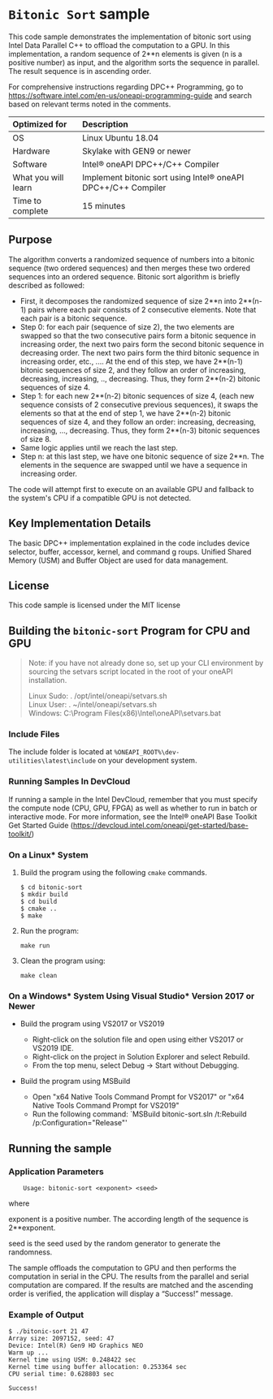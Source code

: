 ﻿# `Bitonic Sort` sample

This code sample demonstrates the implementation of bitonic sort using Intel Data Parallel C++ to
offload the computation to a GPU. In this implementation, a random sequence of 2**n elements is given
(n is a positive number) as input, and the algorithm sorts the sequence in parallel. The result sequence is
in ascending order.

For comprehensive instructions regarding DPC++ Programming, go to
https://software.intel.com/en-us/oneapi-programming-guide
and search based on relevant terms noted in the comments.
  
| Optimized for                     | Description
|:---                               |:---
| OS                                | Linux Ubuntu 18.04
| Hardware                          | Skylake with GEN9 or newer
| Software                          | Intel&reg; oneAPI DPC++/C++ Compiler
| What you will learn               | Implement bitonic sort using Intel&reg; oneAPI DPC++/C++ Compiler
| Time to complete                  | 15 minutes


## Purpose

The algorithm converts a randomized sequence of numbers into
a bitonic sequence (two ordered sequences) and then merges these two ordered
sequences into an ordered sequence. Bitonic sort algorithm is briefly
described as followed:

- First, it decomposes the randomized sequence of size 2\*\*n into 2\*\*(n-1)
pairs where each pair consists of 2 consecutive elements. Note that each pair
is a bitonic sequence.
- Step 0: for each pair (sequence of size 2), the two elements are swapped so
that the two consecutive pairs form  a bitonic sequence in increasing order,
the next two pairs form the second bitonic sequence in decreasing order.
The next two pairs form the third bitonic sequence in increasing order, etc., ....
At the end of this step, we have 2\*\*(n-1) bitonic sequences of size 2, and
they follow an order of increasing, decreasing, increasing, .., decreasing.
Thus, they form 2\*\*(n-2) bitonic sequences of size 4.
- Step 1: for each new 2\*\*(n-2) bitonic sequences of size 4, (each new
sequence consists of 2 consecutive previous sequences), it swaps the elements
so that at the end of step 1, we have 2\*\*(n-2) bitonic sequences of size 4,
and they follow an order: increasing, decreasing, increasing, ...,
decreasing. Thus, they form 2\*\*(n-3) bitonic sequences of size 8.
- Same logic applies until we reach the last step.
- Step n: at this last step, we have one bitonic sequence of size 2\*\*n. The
elements in the sequence are swapped until we have a sequence in increasing
order.

The code will attempt first to execute on an available GPU and fallback to the system's CPU
if a compatible GPU is not detected.

## Key Implementation Details

The basic DPC++ implementation explained in the code includes device selector, buffer, accessor, kernel, and command g
roups. Unified Shared Memory (USM) and Buffer Object are used for data management.

## License  
This code sample is licensed under the MIT license  

## Building the `bitonic-sort` Program for CPU and GPU

> Note: if you have not already done so, set up your CLI 
> environment by sourcing  the setvars script located in 
> the root of your oneAPI installation. 
>
> Linux Sudo: . /opt/intel/oneapi/setvars.sh  
> Linux User: . ~/intel/oneapi/setvars.sh  
> Windows: C:\Program Files(x86)\Intel\oneAPI\setvars.bat

### Include Files
The include folder is located at `%ONEAPI_ROOT%\dev-utilities\latest\include` on your development system.

### Running Samples In DevCloud
If running a sample in the Intel DevCloud, remember that you must specify the compute node (CPU, GPU,
FPGA) as well as whether to run in batch or interactive mode. For more information, see the Intel® oneAPI
Base Toolkit Get Started Guide (https://devcloud.intel.com/oneapi/get-started/base-toolkit/)

### On a Linux* System
1. Build the program using the following `cmake` commands. 
    ``` 
    $ cd bitonic-sort
    $ mkdir build
    $ cd build
    $ cmake ..
    $ make
    ```

2. Run the program:
    ```
    make run
    ```

3. Clean the program using:
    ```
    make clean
    ```

### On a Windows* System Using Visual Studio* Version 2017 or Newer
- Build the program using VS2017 or VS2019
    - Right-click on the solution file and open using either VS2017 or VS2019 IDE.
    - Right-click on the project in Solution Explorer and select Rebuild.
    - From the top menu, select Debug -> Start without Debugging.

- Build the program using MSBuild
     - Open "x64 Native Tools Command Prompt for VS2017" or "x64 Native Tools Command Prompt for VS2019"
     - Run the following command: `MSBuild bitonic-sort.sln /t:Rebuild /p:Configuration="Release"'

## Running the sample
### Application Parameters
	
        Usage: bitonic-sort <exponent> <seed>

where

exponent is a positive number. The according length of the sequence is 2**exponent.

seed is the seed used by the random generator to generate the randomness.

The sample offloads the computation to GPU and then performs the computation in serial in the CPU.
The results from the parallel and serial computation are compared. If the results are matched and
the ascending order is verified, the application will display a “Success!” message.

### Example of Output
```
$ ./bitonic-sort 21 47
Array size: 2097152, seed: 47
Device: Intel(R) Gen9 HD Graphics NEO
Warm up ...
Kernel time using USM: 0.248422 sec
Kernel time using buffer allocation: 0.253364 sec
CPU serial time: 0.628803 sec

Success!
```
